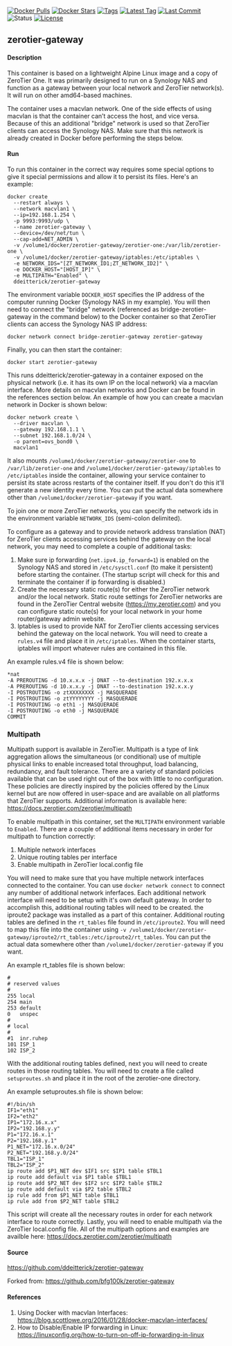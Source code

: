 [![Docker Pulls](https://flat.badgen.net/docker/pulls/ddeitterick/zerotier-gateway)](https://hub.docker.com/r/ddeitterick/zerotier-gateway)
[![Docker Stars](https://flat.badgen.net/docker/stars/ddeitterick/zerotier-gateway)](https://hub.docker.com/r/ddeitterick/zerotier-gateway)
[![Tags](https://flat.badgen.net/github/tags/ddeitterick/zerotier-gateway)](https://github.com/ddeitterick/zerotier-gateway/tags)
[![Latest Tag](https://flat.badgen.net/github/tag/ddeitterick/zerotier-gateway)](https://github.com/ddeitterick/zerotier-gateway/tags)
[![Last Commit](https://flat.badgen.net/github/last-commit/ddeitterick/zerotier-gateway)](https://github.com/ddeitterick/zerotier-gateway/commits/master)
![Status](https://flat.badgen.net/github/status/ddeitterick/zerotier-gateway)
[![License](https://flat.badgen.net/github/license/ddeitterick/zerotier-gateway)](https://github.com/ddeitterick/zerotier-gateway/blob/master/LICENSE)

## zerotier-gateway

#### Description

This container is based on a lightweight Alpine Linux image and a copy of ZeroTier One. It was primarily designed to run on a Synology NAS and function as a gateway between your local network and ZeroTier network(s). It will run on other amd64-based machines.

The container uses a macvlan network. One of the side effects of using macvlan is that the container can’t access the host, and vice versa. Because of this an additional "bridge" network is used so that ZeroTier clients can access the Synology NAS. Make sure that this network is already created in Docker before performing the steps below.

#### Run

To run this container in the correct way requires some special options to give it special permissions and allow it to persist its files. Here's an example:

    docker create 
      --restart always \
      --network macvlan1 \
      --ip=192.168.1.254 \
      -p 9993:9993/udp \
      --name zerotier-gateway \
      --device=/dev/net/tun \
      --cap-add=NET_ADMIN \
      -v /volume1/docker/zerotier-gateway/zerotier-one:/var/lib/zerotier-one \
      -v /volume1/docker/zerotier-gateway/iptables:/etc/iptables \
      -e NETWORK_IDS="[ZT_NETWORK_ID1;ZT_NETWORK_ID2]" \
      -e DOCKER_HOST="[HOST_IP]" \
      -e MULTIPATH="Enabled" \
      ddeitterick/zerotier-gateway

The environment variable `DOCKER_HOST` specifies the IP address of the computer running Docker (Synology NAS in my example). You will then need to connect the "bridge" network (referenced as bridge-zerotier-gateway in the command below) to the Docker container so that ZeroTier clients can access the Synology NAS IP address:

    docker network connect bridge-zerotier-gateway zerotier-gateway

Finally, you can then start the container:

    docker start zerotier-gateway

This runs ddeitterick/zerotier-gateway in a container exposed on the physical network (i.e. it has its own IP on the local network) via a macvlan interface. More details on macvlan networks and Docker can be found in the references section below. An example of how you can create a macvlan network in Docker is shown below:

    docker network create \
      --driver macvlan \
      --gateway 192.168.1.1 \
      --subnet 192.168.1.0/24 \
      -o parent=ovs_bond0 \
      macvlan1

It also mounts `/volume1/docker/zerotier-gateway/zerotier-one` to `/var/lib/zerotier-one` and `/volume1/docker/zerotier-gateway/iptables` to `/etc/iptables` inside the container, allowing your service container to persist its state across restarts of the container itself. If you don't do this it'll generate a new identity every time. You can put the actual data somewhere other than `/volume1/docker/zerotier-gateway` if you want.

To join one or more ZeroTier networks, you can specify the network ids in the environment variable `NETWORK_IDS` (semi-colon delimited).

To configure as a gateway and to provide network address translation (NAT) for ZeroTier clients accessing services behind the gateway on the local network, you may need to complete a couple of additional tasks:

1) Make sure ip forwarding (`net.ipv4.ip_forward=1`) is enabled on the Synology NAS and stored in `/etc/sysctl.conf` (to make it persistent) before starting the container. (The startup script will check for this and terminate the container if ip forwarding is disabled.)
2) Create the necessary static route(s) for either the ZeroTier network and/or the local network. Static route settings for ZeroTier networks are found in the ZeroTier Central website (https://my.zerotier.com) and you can configure static route(s) for your local network in your home router/gateway admin website.
3) Iptables is used to provide NAT for ZeroTier clients accessing services behind the gateway on the local network. You will need to create a `rules.v4` file and place it in `/etc/iptables`. When the container starts, iptables will import whatever rules are contained in this file.

An example rules.v4 file is shown below:

    *nat
    -A PREROUTING -d 10.x.x.x -j DNAT --to-destination 192.x.x.x
    -A PREROUTING -d 10.x.x.y -j DNAT --to-destination 192.x.x.y
    -I POSTROUTING -o ztXXXXXXXX -j MASQUERADE
    -I POSTROUTING -o ztYYYYYYYY -j MASQUERADE
    -I POSTROUTING -o eth1 -j MASQUERADE
    -I POSTROUTING -o eth0 -j MASQUERADE
    COMMIT

### Multipath

Multipath support is available in ZeroTier. Multipath is a type of link aggregation allows the simultaneous (or conditional) use of multiple physical links to enable increased total throughput, load balancing, redundancy, and fault tolerance. There are a variety of standard policies available that can be used right out of the box with little to no configuration. These policies are directly inspired by the policies offered by the Linux kernel but are now offered in user-space and are available on all platforms that ZeroTier supports. Additional information is available here: https://docs.zerotier.com/zerotier/multipath

To enable multipath in this container, set the `MULTIPATH` environment variable to `Enabled`. There are a couple of additional items necessary in order for multipath to function correctly:

1. Multiple network interfaces
2. Unique routing tables per interface
3. Enable multipath in ZeroTier local.config file

You will need to make sure that you have multiple network interfaces connected to the container. You can use `docker network connect` to connect any number of additional network inferfaces. Each additional network interface will need to be setup with it's own default gateway. In order to accomplish this, additional routing tables will need to be created. the iproute2 package was installed as a part of this container. Additional routing tables are defined in the `rt_tables` file found in `/etc/iproute2`. You will need to map this file into the container using `-v /volume1/docker/zerotier-gateway/iproute2/rt_tables:/etc/iproute2/rt_tables`. You can put the actual data somewhere other than `/volume1/docker/zerotier-gateway` if you want.

An example rt_tables file is shown below:

    #
    # reserved values
    #
    255	local
    254	main
    253	default
    0	unspec
    #
    # local
    #
    #1	inr.ruhep
    101	ISP_1
    102	ISP_2

With the additional routing tables defined, next you will need to create routes in those routing tables. You will need to create a file called `setuproutes.sh` and place it in the root of the zerotier-one directory.

An example setuproutes.sh file is shown below:

    #!/bin/sh
    IF1="eth1"
    IF2="eth2"
    IP1="172.16.x.x"
    IP2="192.168.y.y"
    P1="172.16.x.1"
    P2="192.168.y.1"
    P1_NET="172.16.x.0/24"
    P2_NET="192.168.y.0/24"
    TBL1="ISP_1"
    TBL2="ISP_2"
    ip route add $P1_NET dev $IF1 src $IP1 table $TBL1
    ip route add default via $P1 table $TBL1
    ip route add $P2_NET dev $IF2 src $IP2 table $TBL2
    ip route add default via $P2 table $TBL2
    ip rule add from $P1_NET table $TBL1
    ip rule add from $P2_NET table $TBL2

This script will create all the necessary routes in order for each network interface to route correctly. Lastly, you will need to enable multipath via the ZeroTier local.config file. All of the multipath options and examples are availble here: https://docs.zerotier.com/zerotier/multipath

#### Source
https://github.com/ddeitterick/zerotier-gateway

Forked from:
https://github.com/bfg100k/zerotier-gateway

#### References
1) Using Docker with macvlan Interfaces: https://blog.scottlowe.org/2016/01/28/docker-macvlan-interfaces/
2) How to Disable/Enable IP forwarding in Linux: https://linuxconfig.org/how-to-turn-on-off-ip-forwarding-in-linux
